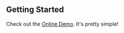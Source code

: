 ## Getting Started

Check out the [Online Demo](http://davidxi.github.io/katie/). It's pretty simple!